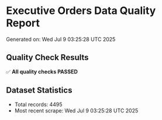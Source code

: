 # Executive Orders Data Quality Report
Generated on: Wed Jul  9 03:25:28 UTC 2025

## Quality Check Results
✅ **All quality checks PASSED**

## Dataset Statistics
- Total records: 4495
- Most recent scrape: Wed Jul  9 03:25:28 UTC 2025
